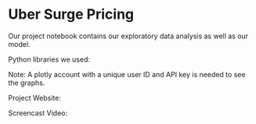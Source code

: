 # Uber Surge Pricing

Our project notebook contains our exploratory data analysis as well as our model. 

Python libraries we used:

Note: A plotly account with a unique user ID and API key is needed to see the graphs. 

Project Website:

Screencast Video: 
